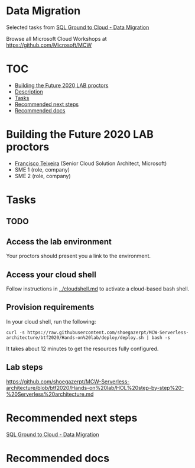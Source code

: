 # Data Migration

Selected tasks from [SQL Ground to Cloud - Data Migration](https://github.com/microsoft/sqlworkshops/tree/master/SQLGroundToCloud)

Browse all Microsoft Cloud Workshops at <https://github.com/Microsoft/MCW>

# TOC

* [Building the Future 2020 LAB proctors](#building-the-future-2020-lab-proctors)
* [Description](#description)
* [Tasks](#tasks)
* [Recommended next steps](#recommended-next-steps)
* [Recommended docs](#recommended-docs)

# Building the Future 2020 LAB proctors

* [Francisco Teixeira](https://github.com/fratei) (Senior Cloud Solution Architect, Microsoft)
* SME 1 (role, company)
* SME 2 (role, company)

# Tasks

## TODO

## Access the lab environment

Your proctors should present you a link to the environment.

## Access your cloud shell

Follow instructions in [../cloudshell.md](../cloudshell.md) to activate a cloud-based bash shell.

## Provision requirements

In your cloud shell, run the following:

```
curl -s https://raw.githubusercontent.com/shoegazerpt/MCW-Serverless-architecture/btf2020/Hands-on%20lab/deploy/deploy.sh | bash -s
```

It takes about 12 minutes to get the resources fully configured.  

## Lab steps

<https://github.com/shoegazerpt/MCW-Serverless-architecture/blob/btf2020/Hands-on%20lab/HOL%20step-by-step%20-%20Serverless%20architecture.md>

# Recommended next steps

[SQL Ground to Cloud - Data Migration](https://github.com/microsoft/sqlworkshops/tree/master/SQLGroundToCloud)

# Recommended docs
